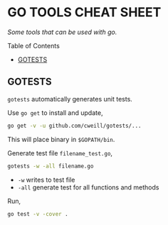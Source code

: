 # GO TOOLS CHEAT SHEET

_Some tools that can be used with go._

Table of Contents

* [GOTESTS](https://github.com/JeffDeCola/my-cheat-sheets/tree/master/software/development/languages/go-tools-cheat-sheet#gotests)

## GOTESTS

`gotests` automatically generates unit tests.

Use `go get` to install and update,

```bash
go get -v -u github.com/cweill/gotests/...
```

This will place binary in `$GOPATH/bin`.

Generate test file `filename_test.go`,

```bash
gotests -w -all filename.go
```

* `-w` writes to test file
* `-all` generate test for all functions and methods

Run,

```bash
go test -v -cover .
```
